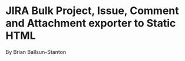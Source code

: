 # JIRA Bulk Project, Issue, Comment and Attachment exporter to Static HTML

By Brian Ballsun-Stanton
